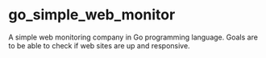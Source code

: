 # go_simple_web_monitor
A simple web monitoring company in Go programming language. Goals are to be able to check if web sites are up and responsive.
